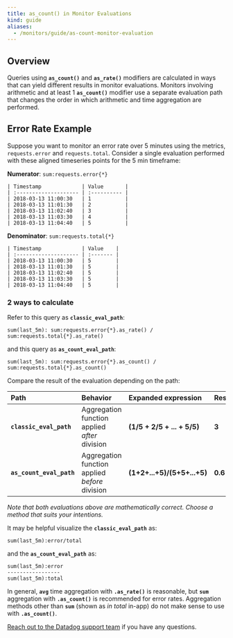 ```yaml
---
title: as_count() in Monitor Evaluations
kind: guide
aliases:
  - /monitors/guide/as-count-monitor-evaluation
---
```


## Overview

Queries using **`as_count()`** and **`as_rate()`** modifiers are calculated in ways that can yield different results in monitor evaluations. Monitors involving arithmetic and at least 1 **`as_count()`** modifier use a separate evaluation path that changes the order in which arithmetic and time aggregation are performed.

## Error Rate Example

Suppose you want to monitor an error rate over 5 minutes using the metrics, `requests.error` and `requests.total`. Consider a single evaluation performed with these aligned timeseries points for the 5 min timeframe:

**Numerator**: `sum:requests.error{*}`

```
| Timestamp             | Value       |
| :-------------------- | :---------- |
| 2018-03-13 11:00:30   | 1           |
| 2018-03-13 11:01:30   | 2           |
| 2018-03-13 11:02:40   | 3           |
| 2018-03-13 11:03:30   | 4           |
| 2018-03-13 11:04:40   | 5           |
```

**Denominator**: `sum:requests.total{*}`

```
| Timestamp             | Value    |
| :-------------------- | :------- |
| 2018-03-13 11:00:30   | 5        |
| 2018-03-13 11:01:30   | 5        |
| 2018-03-13 11:02:40   | 5        |
| 2018-03-13 11:03:30   | 5        |
| 2018-03-13 11:04:40   | 5        |
```

### 2 ways to calculate

Refer to this query as **`classic_eval_path`**:

```
sum(last_5m): sum:requests.error{*}.as_rate() / sum:requests.total{*}.as_rate()
```

and this query as **`as_count_eval_path`**:

```
sum(last_5m): sum:requests.error{*}.as_count() / sum:requests.total{*}.as_count()
```

Compare the result of the evaluation depending on the path:

| Path                     | Behavior                                       | Expanded expression         | Result  |
| :----------------------- | :--------------------------------------------- | :-------------------------- | :------ |
| **`classic_eval_path`**  | Aggregation function applied _after_ division  | **(1/5 + 2/5 + ... + 5/5)** | **3**   |
| **`as_count_eval_path`** | Aggregation function applied _before_ division | **(1+2+...+5)/(5+5+...+5)** | **0.6** |

_Note that both evaluations above are mathematically correct. Choose a method that suits your intentions._

It may be helpful visualize the **`classic_eval_path`** as:

```       
sum(last_5m):error/total
```

and the **`as_count_eval_path`** as:

```
sum(last_5m):error
-----------------
sum(last_5m):total
```

In general, **`avg`** time aggregation with **`.as_rate()`** is reasonable, but **`sum`** aggregation with **`.as_count()`** is recommended for error rates. Aggregation methods other than **`sum`** (shown as _in total_ in-app) do not make sense to use with **`.as_count()`**.

[Reach out to the Datadog support team][1] if you have any questions.


[1]: /help
